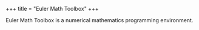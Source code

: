 +++
title = "Euler Math Toolbox"
+++

Euler Math Toolbox is a numerical mathematics programming environment.